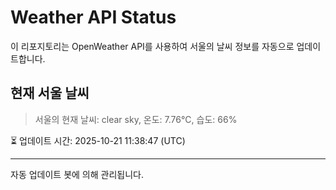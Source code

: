 
# Weather API Status

이 리포지토리는 OpenWeather API를 사용하여 서울의 날씨 정보를 자동으로 업데이트합니다.

## 현재 서울 날씨
> 서울의 현재 날씨: clear sky, 온도: 7.76°C, 습도: 66%

⏳ 업데이트 시간: 2025-10-21 11:38:47 (UTC)

---
자동 업데이트 봇에 의해 관리됩니다.
